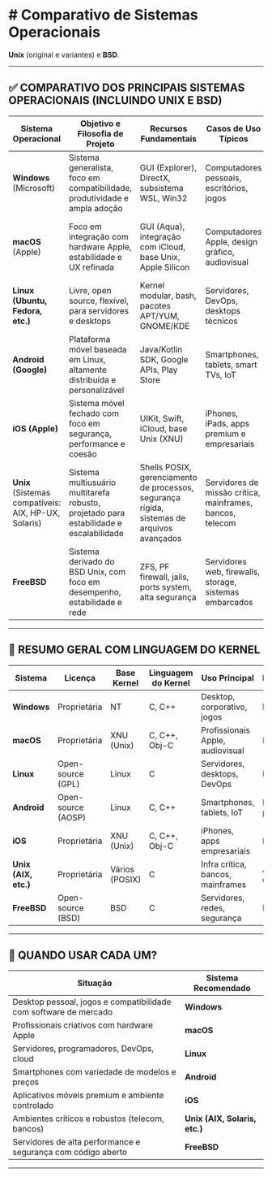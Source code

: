 # # Comparativo de Sistemas Operacionais


**Unix** (original e variantes) e **BSD**.

---

## ✅ COMPARATIVO DOS PRINCIPAIS SISTEMAS OPERACIONAIS (INCLUINDO UNIX E BSD)

| **Sistema Operacional**                              | **Objetivo e Filosofia de Projeto**                                                    | **Recursos Fundamentais**                                                                  | **Casos de Uso Típicos**                                  | **Desempenho e Recursos**                                 | **Vantagens**                                            | **Desvantagens**                                       | **Linguagem do Kernel**           |
| ---------------------------------------------------- | -------------------------------------------------------------------------------------- | ------------------------------------------------------------------------------------------ | --------------------------------------------------------- | --------------------------------------------------------- | -------------------------------------------------------- | ------------------------------------------------------ | --------------------------------- |
| **Windows** (Microsoft)                              | Sistema generalista, foco em compatibilidade, produtividade e ampla adoção             | GUI (Explorer), DirectX, subsistema WSL, Win32                                             | Computadores pessoais, escritórios, jogos                 | Bom desempenho geral, suporte amplo a hardware e software | Compatibilidade, familiaridade, suporte comercial        | Propenso a malware, consumo de recursos, licenças      | **C, C++**, partes em assembly    |
| **macOS** (Apple)                                    | Foco em integração com hardware Apple, estabilidade e UX refinada                      | GUI (Aqua), integração com iCloud, base Unix, Apple Silicon                                | Computadores Apple, design gráfico, audiovisual           | Desempenho excelente (otimizado para hardware Apple)      | Estável, seguro, ideal para criativos                    | Hardware caro, fechado, pouca personalização           | **C, C++**, partes em Objective-C |
| **Linux (Ubuntu, Fedora, etc.)**                     | Livre, open source, flexível, para servidores e desktops                               | Kernel modular, bash, pacotes APT/YUM, GNOME/KDE                                           | Servidores, DevOps, desktops técnicos                     | Leve, altamente performático, escalável                   | Gratuito, personalizável, seguro                         | Curva de aprendizado, suporte comercial limitado       | **C**, partes em assembly         |
| **Android (Google)**                                 | Plataforma móvel baseada em Linux, altamente distribuída e personalizável              | Java/Kotlin SDK, Google APIs, Play Store                                                   | Smartphones, tablets, smart TVs, IoT                      | Boa performance geral, melhor em flagships                | Código aberto, enorme ecossistema, flexível              | Fragmentação, updates lentos, segurança desigual       | **C, C++**, kernel Linux          |
| **iOS (Apple)**                                      | Sistema móvel fechado com foco em segurança, performance e coesão                      | UIKit, Swift, iCloud, base Unix (XNU)                                                      | iPhones, iPads, apps premium e empresariais               | Desempenho elevado, integração Apple Silicon              | Segurança, UX consistente, estabilidade                  | Fechado, hardware caro, pouca liberdade                | **C, C++**, partes em Objective-C |
| **Unix** (Sistemas compatíveis: AIX, HP-UX, Solaris) | Sistema multiusuário multitarefa robusto, projetado para estabilidade e escalabilidade | Shells POSIX, gerenciamento de processos, segurança rígida, sistemas de arquivos avançados | Servidores de missão crítica, mainframes, bancos, telecom | Extremamente estável, projetado para uptime longo         | Robustez, confiabilidade, padrão industrial              | Interface pouco amigável, fechado, hardware específico | **C**, com partes em assembly     |
| **FreeBSD**                                          | Sistema derivado do BSD Unix, com foco em desempenho, estabilidade e rede              | ZFS, PF firewall, jails, ports system, alta segurança                                      | Servidores web, firewalls, storage, sistemas embarcados   | Desempenho de servidor excelente, leve e estável          | Código aberto, alta segurança, documentação de qualidade | Menor comunidade que Linux, curva de aprendizado       | **C**, partes em assembly         |

---

## 📌 RESUMO GERAL COM LINGUAGEM DO KERNEL

| **Sistema**          | **Licença**        | **Base Kernel** | **Linguagem do Kernel** | **Uso Principal**                 | **Desempenho**         | **Facilidade** | **Personalização** |
| -------------------- | ------------------ | --------------- | ----------------------- | --------------------------------- | ---------------------- | -------------- | ------------------ |
| **Windows**          | Proprietária       | NT              | C, C++                  | Desktop, corporativo, jogos       | Muito bom              | Alta           | Média              |
| **macOS**            | Proprietária       | XNU (Unix)      | C, C++, Obj-C           | Profissionais Apple, audiovisual  | Excelente              | Alta           | Baixa              |
| **Linux**            | Open-source (GPL)  | Linux           | C                       | Servidores, desktops, DevOps      | Excelente              | Média          | Alta               |
| **Android**          | Open-source (AOSP) | Linux           | C, C++                  | Smartphones, tablets, IoT         | Boa (varia por device) | Alta           | Alta               |
| **iOS**              | Proprietária       | XNU (Unix)      | C, C++, Obj-C           | iPhones, apps empresariais        | Excelente              | Alta           | Baixíssima         |
| **Unix (AIX, etc.)** | Proprietária       | Vários (POSIX)  | C                       | Infra crítica, bancos, mainframes | Altíssima estabilidade | Baixa          | Baixa              |
| **FreeBSD**          | Open-source (BSD)  | BSD             | C                       | Servidores, redes, segurança      | Excelente              | Média          | Alta               |

---

## 🎯 QUANDO USAR CADA UM?

| Situação                                                         | Sistema Recomendado           |
| ---------------------------------------------------------------- | ----------------------------- |
| Desktop pessoal, jogos e compatibilidade com software de mercado | **Windows**                   |
| Profissionais criativos com hardware Apple                       | **macOS**                     |
| Servidores, programadores, DevOps, cloud                         | **Linux**                     |
| Smartphones com variedade de modelos e preços                    | **Android**                   |
| Aplicativos móveis premium e ambiente controlado                 | **iOS**                       |
| Ambientes críticos e robustos (telecom, bancos)                  | **Unix (AIX, Solaris, etc.)** |
| Servidores de alta performance e segurança com código aberto     | **FreeBSD**                   |

---
